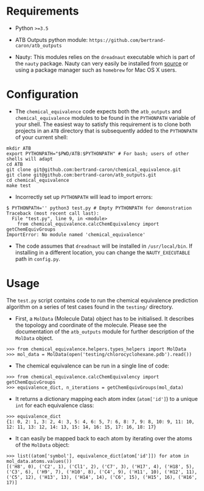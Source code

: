 # Requirements

* Python `>=3.5`

* ATB Outputs python module: `https://github.com/bertrand-caron/atb_outputs`

* Nauty: This modules relies on the `dreadnaut` executable which is part of the `nauty` package.
Nauty can very easily be installed from [source](http://users.cecs.anu.edu.au/~bdm/nauty/) or using a package manager such as `homebrew` for Mac OS X users.

# Configuration

* The `chemical_equivalence` code expects both the `atb_outputs` and `chemical_equivalence` modules to be found in the `PYTHONPATH` variable of your shell.
The easiest way to satisfy this requirement is to clone both projects in an `ATB` directory that is subsequently added to the `PYTHONPATH` of your current shell:

```
mkdir ATB
export PYTHONPATH="$PWD/ATB:$PYTHONPATH" # For bash; users of other shells will adapt
cd ATB
git clone git@github.com:bertrand-caron/chemical_equivalence.git
git clone git@github.com:bertrand-caron/atb_outputs.git
cd chemical_equivalence
make test
```

* Incorrectly set up `PYTHONPATH` will lead to import errors:

```
$ PYTHONPATH='' python3 test.py # Empty PYTHONPATH for demonstration
Traceback (most recent call last):
  File "test.py", line 9, in <module>
    from chemical_equivalence.calcChemEquivalency import getChemEquivGroups
ImportError: No module named 'chemical_equivalence'
```

* The code assumes that `dreadnaut` will be installed in `/usr/local/bin`. If installing in a different location, you can change the `NAUTY_EXECUTABLE` path in `config.py`.

# Usage

The `test.py` script contains code to run the chemical equivalence prediction algorithm on a series of test cases found in the `testing/` directory.

 * First, a `MolData` (Molecule Data) object has to be initialised. It describes the topology and coordinate of the molecule.
Please see the documentation of the `atb_outputs` module for further description of the `MolData` object.

```
>>> from chemical_equivalence.helpers.types_helpers import MolData
>>> mol_data = MolData(open('testing/chlorocyclohexane.pdb').read())
```

* The chemical equivalence can be run in a single line of code:

```
>>> from chemical_equivalence.calcChemEquivalency import getChemEquivGroups
>>> equivalence_dict, n_iterations = getChemEquivGroups(mol_data)
```

* It returns a dictionary mapping each atom index (`atom['id']`) to a unique `int` for each equivalence class:

```
>>> equivalence_dict
{1: 0, 2: 1, 3: 2, 4: 3, 5: 4, 6: 5, 7: 6, 8: 7, 9: 8, 10: 9, 11: 10, 12: 11, 13: 12, 14: 13, 15: 14, 16: 15, 17: 16, 18: 17}
```

* It can easily be mapped back to each atom by iterating over the atoms of the `MolData` object:

```
>>> list((atom['symbol'], equivalence_dict[atom['id']]) for atom in mol_data.atoms.values())
[('H8', 0), ('C2', 1), ('Cl1', 2), ('C7', 3), ('H17', 4), ('H18', 5), ('C3', 6), ('H9', 7), ('H10', 8), ('C4', 9), ('H11', 10), ('H12', 11), ('C5', 12), ('H13', 13), ('H14', 14), ('C6', 15), ('H15', 16), ('H16', 17)]
```
